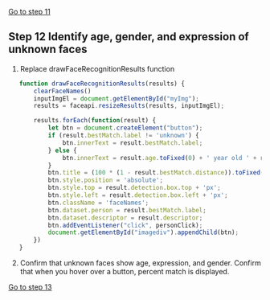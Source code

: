 [Go to step 11](https://github.com/seattleacademy/faceCam/tree/step11)
## Step 12 Identify age, gender, and expression of unknown faces

1.  Replace drawFaceRecognitionResults function
 ```javascript  
    function drawFaceRecognitionResults(results) {
        clearFaceNames()
        inputImgEl = document.getElementById("myImg");
        results = faceapi.resizeResults(results, inputImgEl);

        results.forEach(function(result) {
            let btn = document.createElement("button");
            if (result.bestMatch.label != 'unknown') {
                btn.innerText = result.bestMatch.label;
            } else {
                btn.innerText = result.age.toFixed(0) + ' year old ' + result.expressions.asSortedArray()[0].expression + ' ' + result.gender;
            }
            btn.title = (100 * (1 - result.bestMatch.distance)).toFixed(0) + ' %';
            btn.style.position = 'absolute';
            btn.style.top = result.detection.box.top + 'px';
            btn.style.left = result.detection.box.left + 'px';
            btn.className = 'faceNames';
            btn.dataset.person = result.bestMatch.label;
            btn.dataset.descriptor = result.descriptor;
            btn.addEventListener("click", personClick);
            document.getElementById("imagediv").appendChild(btn);
        })
    }
```
2. Confirm that unknown faces show age, expression, and gender. Confirm that when you hover over a button, percent match is displayed.

[Go to step 13](https://github.com/seattleacademy/faceCam/tree/step13)
